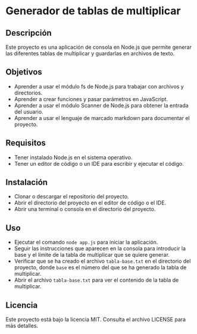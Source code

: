 # Generador de tablas de multiplicar

## Descripción

Este proyecto es una aplicación de consola en Node.js que permite generar las diferentes tablas de multiplicar y guardarlas en archivos de texto.

## Objetivos

- Aprender a usar el módulo fs de Node.js para trabajar con archivos y directorios.
- Aprender a crear funciones y pasar parámetros en JavaScript.
- Aprender a usar el módulo Scanner de Node.js para obtener la entrada del usuario.
- Aprender a usar el lenguaje de marcado markdown para documentar el proyecto.

## Requisitos

- Tener instalado Node.js en el sistema operativo.
- Tener un editor de código o un IDE para escribir y ejecutar el código.

## Instalación

- Clonar o descargar el repositorio del proyecto.
- Abrir el directorio del proyecto en el editor de código o el IDE.
- Abrir una terminal o consola en el directorio del proyecto.

## Uso

- Ejecutar el comando `node app.js` para iniciar la aplicación.
- Seguir las instrucciones que aparecen en la consola para introducir la base y el límite de la tabla de multiplicar que se quiere generar.
- Verificar que se ha creado el archivo `tabla-base.txt` en el directorio del proyecto, donde `base` es el número del que se ha generado la tabla de multiplicar.
- Abrir el archivo `tabla-base.txt` para ver el contenido de la tabla de multiplicar.

## Licencia

Este proyecto está bajo la licencia MIT. Consulta el archivo LICENSE para más detalles.
